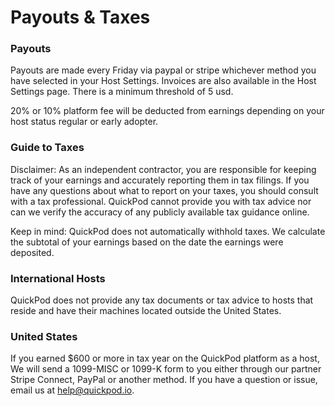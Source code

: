 # Payouts & Taxes

### Payouts <a href="#payouts" id="payouts"></a>

Payouts are made every Friday via paypal or stripe whichever method you have selected in your Host Settings. Invoices are also available in the Host Settings page. There is a minimum threshold of 5 usd.

20% or 10% platform fee will be deducted from earnings depending on your host status regular or early adopter.

### Guide to Taxes <a href="#guide-to-taxes" id="guide-to-taxes"></a>

Disclaimer: As an independent contractor, you are responsible for keeping track of your earnings and accurately reporting them in tax filings. If you have any questions about what to report on your taxes, you should consult with a tax professional. QuickPod cannot provide you with tax advice nor can we verify the accuracy of any publicly available tax guidance online.

Keep in mind: QuickPod does not automatically withhold taxes. We calculate the subtotal of your earnings based on the date the earnings were deposited.

### International Hosts <a href="#international-hosts" id="international-hosts"></a>

QuickPod does not provide any tax documents or tax advice to hosts that reside and have their machines located outside the United States.

### United States <a href="#united-states" id="united-states"></a>

If you earned $600 or more in tax year on the QuickPod platform as a host, We will send a 1099-MISC or 1099-K form to you either through our partner Stripe Connect, PayPal or another method. If you have a question or issue, email us at help@quickpod.io.
